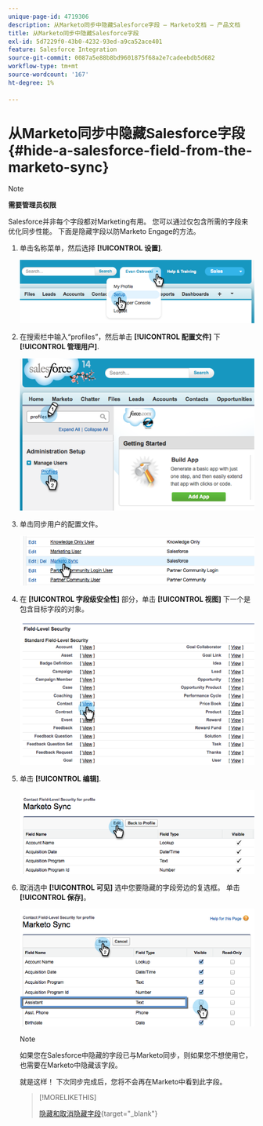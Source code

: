 ```yaml
---
unique-page-id: 4719306
description: 从Marketo同步中隐藏Salesforce字段 — Marketo文档 — 产品文档
title: 从Marketo同步中隐藏Salesforce字段
exl-id: 5d7229f0-43b0-4232-93ed-a9ca52ace401
feature: Salesforce Integration
source-git-commit: 0087a5e88b8bd9601875f68a2e7cadeebdb5d682
workflow-type: tm+mt
source-wordcount: '167'
ht-degree: 1%

---
```


# 从Marketo同步中隐藏Salesforce字段 {#hide-a-salesforce-field-from-the-marketo-sync}

>[!NOTE]
>
>**需要管理员权限**

Salesforce并非每个字段都对Marketing有用。 您可以通过仅包含所需的字段来优化同步性能。 下面是隐藏字段以防Marketo Engage的方法。

1. 单击名称菜单，然后选择 **[!UICONTROL 设置]**.

   ![](assets/image2015-6-30-15-3a11-3a23.png)

1. 在搜索栏中输入“profiles”，然后单击 **[!UICONTROL 配置文件]** 下 **[!UICONTROL 管理用户]**.

   ![](assets/image2015-6-30-15-3a12-3a46.png)

1. 单击同步用户的配置文件。

   ![](assets/image2015-6-30-15-3a17-3a38.png)

1. 在 **[!UICONTROL 字段级安全性]** 部分，单击 **[!UICONTROL 视图]** 下一个是包含目标字段的对象。

   ![](assets/image2015-6-30-15-3a24-3a32.png)

1. 单击 **[!UICONTROL 编辑]**.

   ![](assets/image2015-6-30-15-3a25-3a42.png)

1. 取消选中 **[!UICONTROL 可见]** 选中您要隐藏的字段旁边的复选框。 单击&#x200B;**[!UICONTROL 保存]**。

   ![](assets/image2015-6-30-15-3a27-3a16.png)

   >[!NOTE]
   >
   >如果您在Salesforce中隐藏的字段已与Marketo同步，则如果您不想使用它，也需要在Marketo中隐藏该字段。

   就是这样！ 下次同步完成后，您将不会再在Marketo中看到此字段。

   >[!MORELIKETHIS]
   >
   >[隐藏和取消隐藏字段](/help/marketo/product-docs/administration/field-management/hide-and-unhide-a-field.md){target="_blank"}
